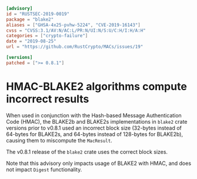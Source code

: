 ```toml
[advisory]
id = "RUSTSEC-2019-0019"
package = "blake2"
aliases = ["GHSA-4x25-pvhw-5224", "CVE-2019-16143"]
cvss = "CVSS:3.1/AV:N/AC:L/PR:N/UI:N/S:U/C:H/I:H/A:H"
categories = ["crypto-failure"]
date = "2019-08-25"
url = "https://github.com/RustCrypto/MACs/issues/19"

[versions]
patched = [">= 0.8.1"]
```

# HMAC-BLAKE2 algorithms compute incorrect results

When used in conjunction with the Hash-based Message Authentication Code (HMAC),
the BLAKE2b and BLAKE2s implementations in `blake2` crate versions prior to
v0.8.1 used an incorrect block size (32-bytes instead of 64-bytes for BLAKE2s,
and 64-bytes instead of 128-bytes for BLAKE2b), causing them to miscompute the
`MacResult`.

The v0.8.1 release of the `blake2` crate uses the correct block sizes.

Note that this advisory only impacts usage of BLAKE2 with HMAC, and does not
impact `Digest` functionality.
